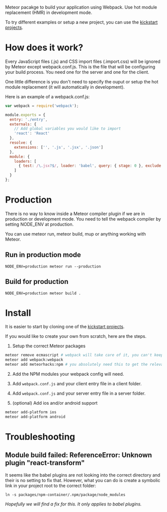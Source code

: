 Meteor pacakge to build your application using Webpack. Use hot module replacement (HMR) in development mode.

To try different examples or setup a new project, you can use the [kickstart projects](https://github.com/thereactivestack/kickstart).

# How does it work?
Every JavaScript files (.js) and CSS import files (.import.css) will be ignored by Meteor except webpack.conf.js. This is the file  that will be configuring your build process. You need one for the server and one for the client.

One little difference is you don't need to specify the ouput or setup the hot module replacement (it will automatically in development).

Here is an example of a webpack.conf.js:

```javascript
var webpack = require('webpack');

module.exports = {
  entry: './entry',
  externals: {
    // Add global variables you would like to import
    'react': 'React'
  },
  resolve: {
    extensions: ['', '.js', '.jsx', '.json']
  },
  module: {
    loaders: [
      { test: /\.jsx?$/, loader: 'babel', query: { stage: 0 }, exclude: /node_modules/ }
    ]
  }
};
```

# Production
There is no way to know inside a Meteor compiler plugin if we are in production or development mode. You need to tell the webpack compiler by setting NODE_ENV at production.

You can use meteor run, meteor build, mup or anything working with Meteor.

## Run in production mode
`NODE_ENV=production meteor run --production`

## Build for production
`NODE_ENV=production meteor build .`

# Install
It is easier to start by cloning one of the [kickstart projects](https://github.com/thereactivestack/kickstart).

If you would like to create your own from scratch, here are the steps.

1. Setup the correct Meteor packages
```bash
meteor remove ecmascript # webpack will take care of it, you can't keep both
meteor add webpack:webpack
meteor add meteorhacks:npm # you absolutely need this to get the relevant NPM modules
```

2. Add the NPM modules your webpack config will need.

3. Add `webpack.conf.js` and your client entry file in a client folder.

4. Add `webpack.conf.js` and your server entry file in a server folder.

5. (optional) Add ios and/or android support
```bash
meteor add-platform ios
meteor add-platform android
```

# Troubleshooting

## Module build failed: ReferenceError: Unknown plugin "react-transform"
It seems like the babel plugins are not looking into the correct directory and their is no setting to fix that. However, what you can do is create a symbolic link in your project root to the correct folder:

`ln -s packages/npm-container/.npm/package/node_modules`

*Hopefully we will find a fix for this. It only applies to babel plugins.*
